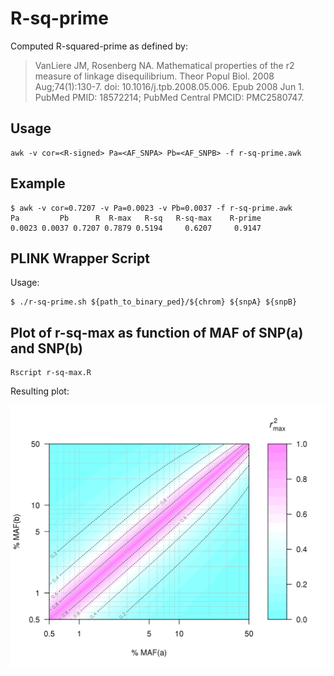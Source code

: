 # R-sq-prime 

Computed R-squared-prime as defined by:

> VanLiere JM, Rosenberg NA. Mathematical properties of the r2 measure of
> linkage disequilibrium. Theor Popul Biol. 2008 Aug;74(1):130-7. doi:
> 10.1016/j.tpb.2008.05.006. Epub 2008 Jun 1. PubMed PMID: 18572214; PubMed Central
> PMCID: PMC2580747.

## Usage

    awk -v cor=<R-signed> Pa=<AF_SNPA> Pb=<AF_SNPB> -f r-sq-prime.awk

## Example 
 
    $ awk -v cor=0.7207 -v Pa=0.0023 -v Pb=0.0037 -f r-sq-prime.awk
    Pa         Pb      R  R-max   R-sq   R-sq-max    R-prime
	0.0023 0.0037 0.7207 0.7879 0.5194     0.6207     0.9147
	 
## PLINK Wrapper Script

   Usage:
     
    $ ./r-sq-prime.sh ${path_to_binary_ped}/${chrom} ${snpA} ${snpB}

## Plot of r-sq-max as function of MAF of SNP(a) and SNP(b)

    Rscript r-sq-max.R
   
 Resulting plot:

![r-sq-max](r-sq-max.png "R-sq-max as function of MAF of SNP(a) and SNP(b)")
